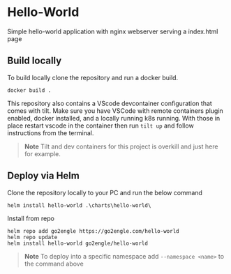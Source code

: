 # Hello-World
Simple hello-world application with nginx webserver serving a index.html page

## Build locally
To build locally clone the repository and run a docker build.
```
docker build .
```

This repository also contains a VScode devcontainer configuration that comes with tilt. Make sure you have VSCode with remote containers plugin enabled, docker installed, and a locally running k8s running. With those in place restart vscode in the container then run `tilt up` and follow instructions from the terminal.

> **Note**
> Tilt and dev containers for this project is overkill and just here for example.

## Deploy via Helm
Clone the repository locally to your PC and run the below command

```
helm install hello-world .\charts\hello-world\
```

Install from repo
```
helm repo add go2engle https://go2engle.com/hello-world
helm repo update
helm install hello-world go2engle/hello-world
```

> **Note** 
> To deploy into a specific namespace add `--namespace <name>` to the command above
